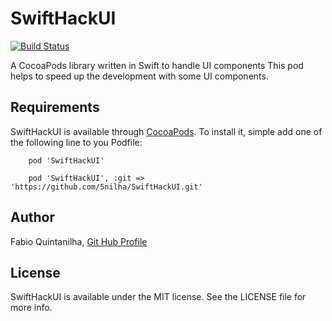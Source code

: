 # SwiftHackUI

[![Build Status](https://travis-ci.com/5nilha/SwiftHackUI.svg?branch=main)](https://travis-ci.com/github/5nilha)

A CocoaPods library written in Swift to handle UI components
This pod helps to speed up the development with some UI components.


## Requirements

SwiftHackUI is available through [CocoaPods](https://cocoapods.org). To install it, simple add one of the following line to you Podfile:

        pod 'SwiftHackUI'
    
        pod 'SwiftHackUI', :git => 'https://github.com/5nilha/SwiftHackUI.git'

## Author

Fabio Quintanilha, [Git Hub Profile](https://github.com/5nilha)

## License
SwiftHackUI is available under the MIT license. See the LICENSE file for more info.
